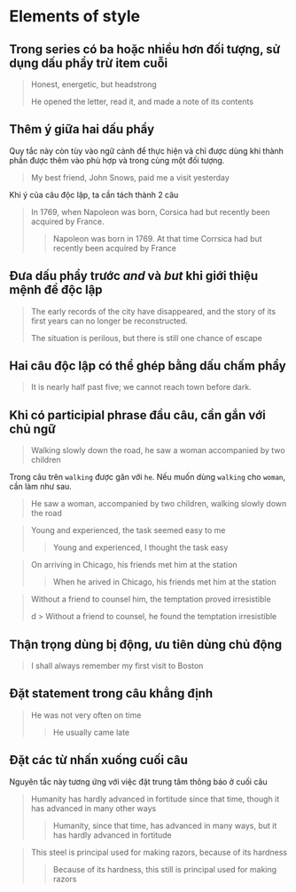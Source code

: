 # Elements of style

## Trong series có ba hoặc nhiều hơn đối tượng, sử dụng dấu phẩy trừ item cuỗi

> Honest, energetic, but headstrong
>
> He opened the letter, read it, and made a note of its contents

## Thêm ý giữa hai dấu phẩy

Quy tắc này còn tùy vào ngữ cảnh để thực hiện và chỉ được dùng khi thành phần được thêm vào phù hợp và trong cùng một đối tượng.

> My best friend, John Snows, paid me a visit yesterday


Khi ý của câu độc lập, ta cần tách thành 2 câu

> In 1769, when Napoleon was born, Corsica had but recently	been acquired by France.
>
> > Napoleon was born in 1769. At that time Corrsica had but recently been acquired by France

## Đưa dấu phẩy trước *and* và *but* khi giới thiệu mệnh đề độc lập

> The	early	records	of	the	city have	disappeared,	and	the story	of	its	first	years	can	no	longer	be	reconstructed.
> 
> The	situation	is	perilous,	but	there	is	still	one	chance	of escape

## Hai câu độc lập có thể ghép bằng dấu chấm phẩy

> It	is	nearly	half	past	five;	we	cannot	reach	town	before dark.

## Khi có participial phrase đầu câu, cần gắn với chủ ngữ

> Walking slowly down the road, he saw a woman accompanied by two children

Trong câu trên `walking` được găn với `he`. Nếu muốn dùng `walking` cho `woman`, cần làm như sau.

> He saw a woman, accompanied by two children, walking slowly down the road 

> Young and experienced, the task seemed easy to me
>
> > Young and experienced, I thought the task easy

> On arriving in Chicago, his friends met him at the station
>
> > When he arived in Chicago, his friends met him at the station

> Without a friend to counsel him, the temptation proved irresistible
>
>d > Without a friend to counsel, he found the temptation irresistible


## Thận trọng dùng bị động, ưu tiên dùng chủ động

> I shall always remember my first visit to Boston

## Đặt statement trong câu khẳng định

> He was not very often on time
>
> > He usually came late

## Đặt các từ nhấn xuống cuối câu

Nguyên tắc này tương ứng với việc đặt trung tâm thông báo ở cuối câu

> Humanity has hardly advanced in fortitude since that time, though it has advanced in many other ways
>
> > Humanity, since that time, has advanced in many ways, but it has hardly advanced in fortitude

> This steel is principal used for making razors, because of its hardness
>
> > Because of its hardness, this still is principal used for making razors
